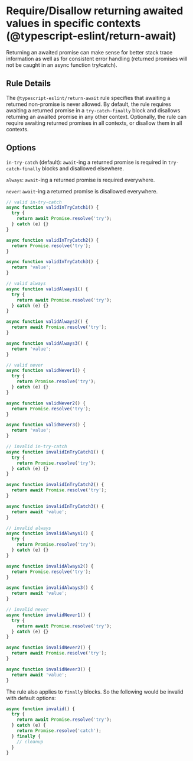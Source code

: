 # Require/Disallow returning awaited values in specific contexts (@typescript-eslint/return-await)

Returning an awaited promise can make sense for better stack trace information as well as for consistent error handling (returned promises will not be caught in an async function try/catch).

## Rule Details

The `@typescript-eslint/return-await` rule specifies that awaiting a returned non-promise is never allowed. By default, the rule requires awaiting a returned promise in a `try-catch-finally` block and disallows returning an awaited promise in any other context. Optionally, the rule can require awaiting returned promises in all contexts, or disallow them in all contexts.

## Options

`in-try-catch` (default): `await`-ing a returned promise is required in `try-catch-finally` blocks and disallowed elsewhere.

`always`: `await`-ing a returned promise is required everywhere.

`never`: `await`-ing a returned promise is disallowed everywhere.

```typescript
// valid in-try-catch
async function validInTryCatch1() {
  try {
    return await Promise.resolve('try');
  } catch (e) {}
}

async function validInTryCatch2() {
  return Promise.resolve('try');
}

async function validInTryCatch3() {
  return 'value';
}

// valid always
async function validAlways1() {
  try {
    return await Promise.resolve('try');
  } catch (e) {}
}

async function validAlways2() {
  return await Promise.resolve('try');
}

async function validAlways3() {
  return 'value';
}

// valid never
async function validNever1() {
  try {
    return Promise.resolve('try');
  } catch (e) {}
}

async function validNever2() {
  return Promise.resolve('try');
}

async function validNever3() {
  return 'value';
}
```

```typescript
// invalid in-try-catch
async function invalidInTryCatch1() {
  try {
    return Promise.resolve('try');
  } catch (e) {}
}

async function invalidInTryCatch2() {
  return await Promise.resolve('try');
}

async function invalidInTryCatch3() {
  return await 'value';
}

// invalid always
async function invalidAlways1() {
  try {
    return Promise.resolve('try');
  } catch (e) {}
}

async function invalidAlways2() {
  return Promise.resolve('try');
}

async function invalidAlways3() {
  return await 'value';
}

// invalid never
async function invalidNever1() {
  try {
    return await Promise.resolve('try');
  } catch (e) {}
}

async function invalidNever2() {
  return await Promise.resolve('try');
}

async function invalidNever3() {
  return await 'value';
}
```

The rule also applies to `finally` blocks. So the following would be invalid with default options:

```typescript
async function invalid() {
  try {
    return await Promise.resolve('try');
  } catch (e) {
    return Promise.resolve('catch');
  } finally {
    // cleanup
  }
}
```
